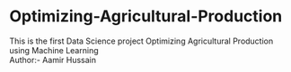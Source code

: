 # Optimizing-Agricultural-Production
This is the first  Data Science project Optimizing Agricultural Production  using Machine Learning
<br>
Author:- Aamir Hussain
